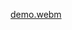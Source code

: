 [demo.webm](https://github.com/LeticiaDallosto/cadastro-de-livro/assets/133715459/00a69564-503e-41b6-9333-a06c653fc1e7)
